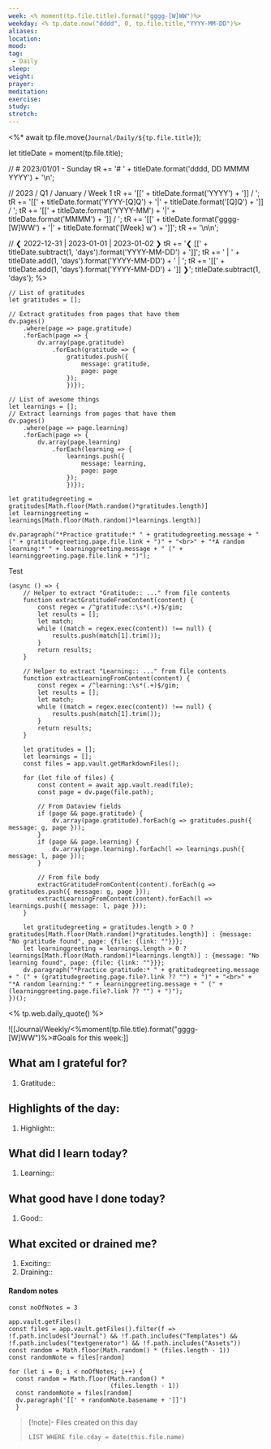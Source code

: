 ```yaml
---
week: <% moment(tp.file.title).format("gggg-[W]WW")%>
weekday: <% tp.date.now("dddd", 0, tp.file.title,"YYYY-MM-DD")%>
aliases: 
location:
mood: 
tag:
 - Daily
sleep:
weight:
prayer:
meditation:
exercise: 
study:
stretch: 
---
```

<%*
await tp.file.move(`Journal/Daily/${tp.file.title}`);

let titleDate = moment(tp.file.title);

// # 2023/01/01 - Sunday
tR += '# ' + titleDate.format('dddd, DD MMMM YYYY') + '\n';

// 2023 / Q1 / January / Week 1
tR += '[[' + titleDate.format('YYYY') + ']] / ';
tR += '[[' + titleDate.format('YYYY-[Q]Q') + '|' + titleDate.format('[Q]Q') + ']] / ';
tR += '[[' + titleDate.format('YYYY-MM') + '|' + titleDate.format('MMMM') + ']] / ';
tR += '[[' + titleDate.format('gggg-[W]WW') + '|' + titleDate.format('[Week] w') + ']]';
tR += '\n\n';

// ❮ 2022-12-31 | 2023-01-01 | 2023-01-02 ❯
tR += '❮ [[' + titleDate.subtract(1, 'days').format('YYYY-MM-DD') + ']]';
tR += ' | ' + titleDate.add(1, 'days').format('YYYY-MM-DD') + ' | ';
tR += '[[' + titleDate.add(1, 'days').format('YYYY-MM-DD') + ']] ❯';
titleDate.subtract(1, 'days');
%>

```dataviewjs
// List of gratitudes
let gratitudes = [];

// Extract gratitudes from pages that have them
dv.pages()
	.where(page => page.gratitude)
	.forEach(page => {
		dv.array(page.gratitude)
			.forEach(gratitude => {
				gratitudes.push({
					message: gratitude,
					page: page
				});
				})});

// List of awesome things
let learnings = [];
// Extract learnings from pages that have them
dv.pages()
	.where(page => page.learning)
	.forEach(page => {
		dv.array(page.learning)
			.forEach(learning => {
				learnings.push({
					message: learning,
					page: page
				});
				})});

let gratitudegreeting = gratitudes[Math.floor(Math.random()*gratitudes.length)] 
let learninggreeting = learnings[Math.floor(Math.random()*learnings.length)]

dv.paragraph("*Practice gratitude:* " + gratitudegreeting.message + " (" + gratitudegreeting.page.file.link + ")" + "<br>" + "*A random learning:* " + learninggreeting.message + " (" + learninggreeting.page.file.link + ")");
```
Test
```dataviewjs
(async () => {
	// Helper to extract "Gratitude:: ..." from file contents
	function extractGratitudeFromContent(content) {
		const regex = /^gratitude::\s*(.+)$/gim;
		let results = [];
		let match;
		while ((match = regex.exec(content)) !== null) {
			results.push(match[1].trim());
		}
		return results;
	}

	// Helper to extract "Learning:: ..." from file contents
	function extractLearningFromContent(content) {
		const regex = /^learning::\s*(.+)$/gim;
		let results = [];
		let match;
		while ((match = regex.exec(content)) !== null) {
			results.push(match[1].trim());
		}
		return results;
	}

	let gratitudes = [];
	let learnings = [];
	const files = app.vault.getMarkdownFiles();

	for (let file of files) {
		const content = await app.vault.read(file);
		const page = dv.page(file.path);

		// From Dataview fields
		if (page && page.gratitude) {
			dv.array(page.gratitude).forEach(g => gratitudes.push({ message: g, page }));
		}
		if (page && page.learning) {
			dv.array(page.learning).forEach(l => learnings.push({ message: l, page }));
		}

		// From file body
		extractGratitudeFromContent(content).forEach(g => gratitudes.push({ message: g, page }));
		extractLearningFromContent(content).forEach(l => learnings.push({ message: l, page }));
	}

	let gratitudegreeting = gratitudes.length > 0 ? gratitudes[Math.floor(Math.random()*gratitudes.length)] : {message: "No gratitude found", page: {file: {link: ""}}};
	let learninggreeting = learnings.length > 0 ? learnings[Math.floor(Math.random()*learnings.length)] : {message: "No learning found", page: {file: {link: ""}}};
	dv.paragraph("*Practice gratitude:* " + gratitudegreeting.message + " (" + (gratitudegreeting.page.file?.link ?? "") + ")" + "<br>" + "*A random learning:* " + learninggreeting.message + " (" + (learninggreeting.page.file?.link ?? "") + ")");
})();
```
<% tp.web.daily_quote() %>

![[Journal/Weekly/<%moment(tp.file.title).format("gggg-[W]WW")%>#Goals for this week:]]

## What am I grateful for?
1. Gratitude:: 

## Highlights of the day:
1. Highlight:: 

## What did I learn today?
1. Learning:: 

## What good have I done today?
1. Good:: 

## What excited or drained me?
1. Exciting::
2. Draining:: 

#### Random notes
```dataviewjs
const noOfNotes = 3

app.vault.getFiles()
const files = app.vault.getFiles().filter(f => !f.path.includes("Journal") && !f.path.includes("Templates") && !f.path.includes("textgenerator") && !f.path.includes("Assets"))
const random = Math.floor(Math.random() * (files.length - 1))
const randomNote = files[random]

for (let i = 0; i < noOfNotes; i++) {
  const random = Math.floor(Math.random() * 
                            (files.length - 1))
  const randomNote = files[random] 
  dv.paragraph('[[' + randomNote.basename + ']]')
  }
```

> [!note]- Files created on this day
>```dataview  
>LIST WHERE file.cday = date(this.file.name)
>```

